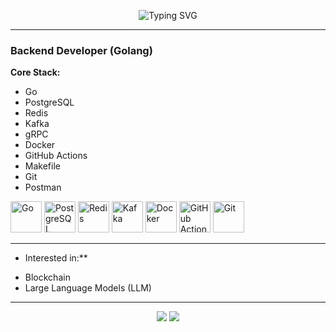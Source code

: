<p align="center">
  <img src="https://readme-typing-svg.herokuapp.com?font=Fira+Code&size=30&pause=1000&color=00F2FE&center=true&vCenter=true&width=700&lines=Backend%20Developer%20(Golang);" alt="Typing SVG" />
</p>

---

### Backend Developer (Golang)

**Core Stack:**
- Go  
- PostgreSQL  
- Redis  
- Kafka  
- gRPC  
- Docker  
- GitHub Actions  
- Makefile  
- Git  
- Postman  

<p align="left">
  <img src="https://cdn.jsdelivr.net/gh/devicons/devicon/icons/go/go-original.svg" width="50" height="50" alt="Go"/>
  <img src="https://cdn.jsdelivr.net/gh/devicons/devicon/icons/postgresql/postgresql-original.svg" width="50" height="50" alt="PostgreSQL"/>
  <img src="https://cdn.jsdelivr.net/gh/devicons/devicon/icons/redis/redis-original.svg" width="50" height="50" alt="Redis"/>
  <img src="https://cdn.jsdelivr.net/gh/devicons/devicon/icons/apachekafka/apachekafka-original.svg" width="50" height="50" alt="Kafka"/>
  <img src="https://cdn.jsdelivr.net/gh/devicons/devicon/icons/docker/docker-original.svg" width="50" height="50" alt="Docker"/>
  <img src="https://cdn.jsdelivr.net/gh/devicons/devicon/icons/githubactions/githubactions-original.svg" width="50" height="50" alt="GitHub Actions"/>
  <img src="https://cdn.jsdelivr.net/gh/devicons/devicon/icons/git/git-original.svg" width="50" height="50" alt="Git"/>
</p>



---

* Interested in:**  
- Blockchain  
- Large Language Models (LLM)  

---

<p align="center">
  <img src="https://github-readme-stats.vercel.app/api/top-langs/?username=selimann&layout=compact&theme=tokyonight&hide_border=true" />
  <img src="https://github-readme-stats.vercel.app/api?username=selimann&show_icons=true&theme=tokyonight&hide_border=true" />
</p>
